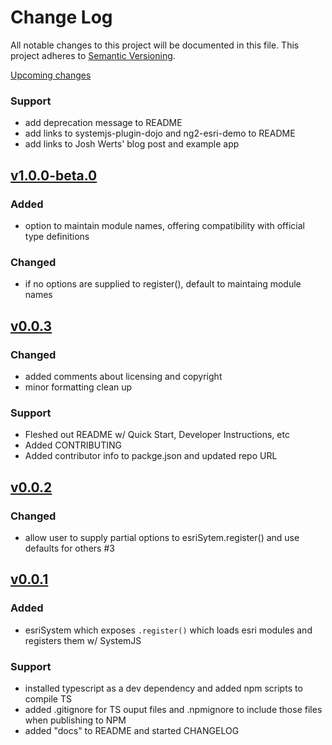 # Change Log

All notable changes to this project will be documented in this file.
This project adheres to [Semantic Versioning](http://semver.org/).

[Upcoming changes][unreleased]

### Support
- add deprecation message to README
- add links to systemjs-plugin-dojo and ng2-esri-demo to README
- add links to Josh Werts' blog post and example app

## [v1.0.0-beta.0]
### Added
- option to maintain module names, offering compatibility with official type definitions

### Changed
- if no options are supplied to register(), default to maintaing module names

## [v0.0.3]

### Changed
- added comments about licensing and copyright
- minor formatting clean up

### Support
- Fleshed out README w/ Quick Start, Developer Instructions, etc
- Added CONTRIBUTING
- Added contributor info to packge.json and updated repo URL

## [v0.0.2]

### Changed
- allow user to supply partial options to esriSytem.register()
and use defaults for others #3

## [v0.0.1]

### Added
- esriSystem which exposes `.register()` which
loads esri modules and registers them w/ SystemJS

### Support
- installed typescript as a dev dependency and
added npm scripts to compile TS
- added .gitignore for TS ouput files and
.npmignore to include those files when publishing to NPM
- added "docs" to README and started CHANGELOG

[unreleased]: https://github.com/arcgis/esri-system-js/compare/v1.0.0-beta.0...HEAD
[v1.0.0-beta.0]: https://github.com/arcgis/esri-system-js/compare/v0.0.2...v1.0.0-beta.0
[v0.0.3]: https://github.com/arcgis/esri-system-js/compare/v0.0.2...v0.0.3
[v0.0.2]: https://github.com/arcgis/esri-system-js/compare/v0.0.1...v0.0.2
[v0.0.1]: https://github.com/arcgis/esri-system-js/commits/v0.0.1
